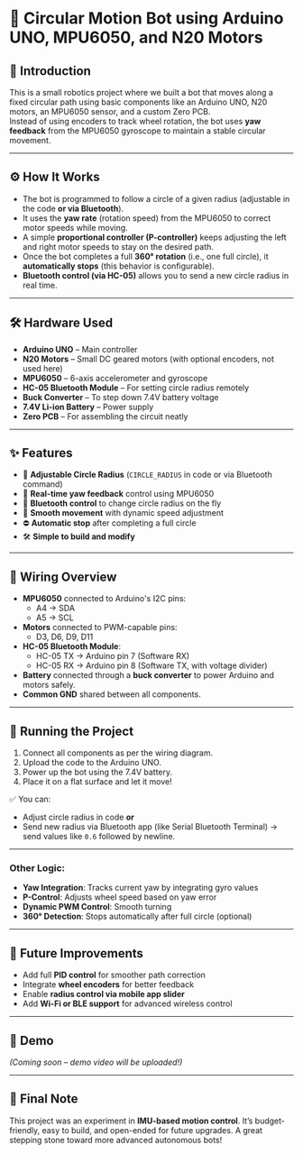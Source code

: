 # 🤖 Circular Motion Bot using Arduino UNO, MPU6050, and N20 Motors

## 🧠 Introduction

This is a small robotics project where we built a bot that moves along a fixed circular path using basic components like an Arduino UNO, N20 motors, an MPU6050 sensor, and a custom Zero PCB.  
Instead of using encoders to track wheel rotation, the bot uses **yaw feedback** from the MPU6050 gyroscope to maintain a stable circular movement.

---

## ⚙️ How It Works

- The bot is programmed to follow a circle of a given radius (adjustable in the code **or via Bluetooth**).
- It uses the **yaw rate** (rotation speed) from the MPU6050 to correct motor speeds while moving.
- A simple **proportional controller (P-controller)** keeps adjusting the left and right motor speeds to stay on the desired path.
- Once the bot completes a full **360° rotation** (i.e., one full circle), it **automatically stops** (this behavior is configurable).
- **Bluetooth control (via HC-05)** allows you to send a new circle radius in real time.

---

## 🛠️ Hardware Used

- **Arduino UNO** – Main controller  
- **N20 Motors** – Small DC geared motors (with optional encoders, not used here)  
- **MPU6050** – 6-axis accelerometer and gyroscope  
- **HC-05 Bluetooth Module** – For setting circle radius remotely  
- **Buck Converter** – To step down 7.4V battery voltage  
- **7.4V Li-ion Battery** – Power supply  
- **Zero PCB** – For assembling the circuit neatly  

---

## ✨ Features

- 🛞 **Adjustable Circle Radius** (`CIRCLE_RADIUS` in code or via Bluetooth command)
- 🔄 **Real-time yaw feedback** control using MPU6050
- 📲 **Bluetooth control** to change circle radius on the fly
- 🚀 **Smooth movement** with dynamic speed adjustment
- ⛔ **Automatic stop** after completing a full circle
- 🛠️ **Simple to build and modify**

---

## 🔌 Wiring Overview

- **MPU6050** connected to Arduino's I2C pins:
  - A4 → SDA
  - A5 → SCL
- **Motors** connected to PWM-capable pins:
  - D3, D6, D9, D11
- **HC-05 Bluetooth Module**:
  - HC-05 TX → Arduino pin 7 (Software RX)
  - HC-05 RX → Arduino pin 8 (Software TX, with voltage divider)
- **Battery** connected through a **buck converter** to power Arduino and motors safely.
- **Common GND** shared between all components.

---

## 🚀 Running the Project

1. Connect all components as per the wiring diagram.
2. Upload the code to the Arduino UNO.
3. Power up the bot using the 7.4V battery.
4. Place it on a flat surface and let it move!

✅ You can:
- Adjust circle radius in code **or**
- Send new radius via Bluetooth app (like Serial Bluetooth Terminal) → send values like `0.6` followed by newline.

---

### Other Logic:
- **Yaw Integration**: Tracks current yaw by integrating gyro values
- **P-Control**: Adjusts wheel speed based on yaw error
- **Dynamic PWM Control**: Smooth turning
- **360° Detection**: Stops automatically after full circle (optional)

---

## 🌟 Future Improvements

- Add full **PID control** for smoother path correction
- Integrate **wheel encoders** for better feedback
- Enable **radius control via mobile app slider**
- Add **Wi-Fi or BLE support** for advanced wireless control

---

## 🎥 Demo

*(Coming soon – demo video will be uploaded!)*

---

## 📝 Final Note

This project was an experiment in **IMU-based motion control**.
It’s budget-friendly, easy to build, and open-ended for future upgrades. A great stepping stone toward more advanced autonomous bots!

